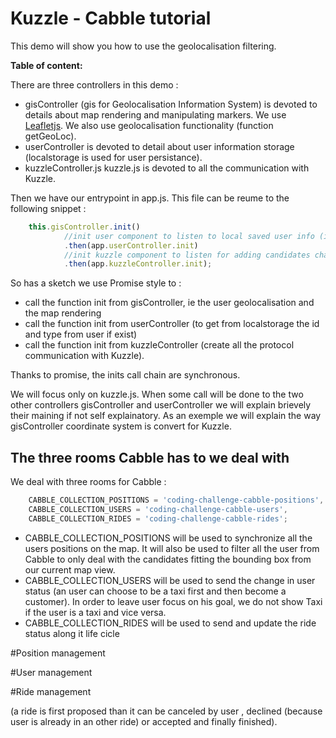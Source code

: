 # Kuzzle - Cabble tutorial

This demo will show you how to use the geolocalisation filtering.


**Table of content:**

There are three controllers in this demo : 

  * gisController (gis for Geolocalisation Information System) is devoted to details about map rendering and manipulating markers.
We use [Leafletjs](http://leafletjs.com/). We also use geolocalisation functionality (function getGeoLoc).
  * userController is devoted to detail about user information storage (localstorage is used for user persistance).
  * kuzzleController.js kuzzle.js is devoted to all the communication with Kuzzle.


Then we have our entrypoint in app.js.
This file can be reume to the following snippet :

```javascript
	this.gisController.init()
			//init user component to listen to local saved user info (i.e userid and type:=[taxi,customer])
			.then(app.userController.init)
			//init kuzzle component to listen for adding candidates changing and rides states
			.then(app.kuzzleController.init);
```

So has a sketch we use Promise style to :

* call the function init from gisController, ie the user geolocalisation and the map rendering
* call the function init from userController (to get from localstorage the id and type from user if exist)
* call the function init from kuzzleController (create all the protocol communication with Kuzzle).

Thanks to promise, the inits call chain are synchronous.


We will focus only on kuzzle.js. 
When some call will be done to the two other controllers gisController and userController we will explain brievely their maining if not self explainatory.
As an exemple we will explain the way gisController coordinate system is convert for Kuzzle.



## The three rooms Cabble has to we deal with

We deal with three rooms for Cabble :

```javascript
	CABBLE_COLLECTION_POSITIONS = 'coding-challenge-cabble-positions',
	CABBLE_COLLECTION_USERS = 'coding-challenge-cabble-users',
	CABBLE_COLLECTION_RIDES = 'coding-challenge-cabble-rides';
```


* CABBLE_COLLECTION_POSITIONS will be used to synchronize all the users positions on the map. It will also be used to filter all the user from Cabble to only deal with the candidates fitting the bounding box from our current map view.
* CABBLE_COLLECTION_USERS will be used to send the change in user status (an user can choose to be a taxi first and then become a customer). In order to leave user focus on his goal, we do not show Taxi if the user is a taxi and vice versa. 
* CABBLE_COLLECTION_RIDES will be used to send and update the ride status along it life cicle 


#Position management

#User management

#Ride management


(a ride is first proposed than it can be canceled by user , declined (because user is already in an other ride) or accepted and finally finished).